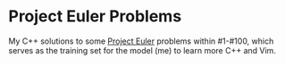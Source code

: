 # Project Euler Problems

My C++ solutions to some [Project Euler](https://projecteuler.net/) problems within #1-#100, which serves as the training set for the model (me) to learn more C++ and Vim.
